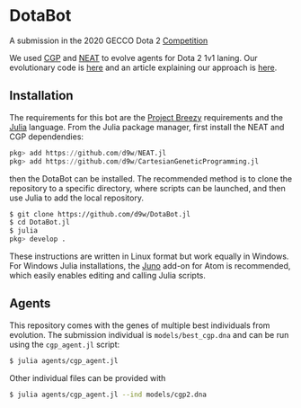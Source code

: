 # DotaBot

A submission in the 2020 GECCO Dota 2 [Competition](https://web.cs.dal.ca/~dota2/?page_id=353)

We used [CGP](https://github.com/d9w/CartesianGeneticProgramming.jl) and
[NEAT](https://github.com/d9w/NEAT.jl) to evolve agents for Dota 2 1v1 laning.
Our evolutionary code is
[here](https://github.com/luhervier/Project-Breezy-DOTA-Evolutionnary) and an
article explaining our approach is [here](article.pdf).

## Installation

The requirements for this bot are the [Project
Breezy](https://web.cs.dal.ca/~dota2/?page_id=353) requirements and the [Julia](https://julialang.org/) language. From the Julia package manager, first install the NEAT and CGP dependendies:

```julia
pkg> add https://github.com/d9w/NEAT.jl
pkg> add https://github.com/d9w/CartesianGeneticProgramming.jl
```

then the DotaBot can be installed. The recommended method is to clone the
repository to a specific directory, where scripts can be launched, and then use
Julia to add the local repository.

```bash
$ git clone https://github.com/d9w/DotaBot.jl
$ cd DotaBot.jl
$ julia
pkg> develop .
```

These instructions are written in Linux format but work equally in Windows. For
Windows Julia installations, the [Juno](https://junolab.org/) add-on for Atom is
recommended, which easily enables editing and calling Julia scripts.

## Agents

This repository comes with the genes of multiple best individuals from
evolution. The submission individual is `models/best_cgp.dna` and can be run
using the `cgp_agent.jl` script:

```bash
$ julia agents/cgp_agent.jl
```

Other individual files can be provided with

```bash
$ julia agents/cgp_agent.jl --ind models/cgp2.dna
```
